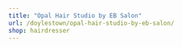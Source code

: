 ```yaml
---
title: "Opal Hair Studio by EB Salon"
url: /doylestown/opal-hair-studio-by-eb-salon/
shop: hairdresser
---
```

